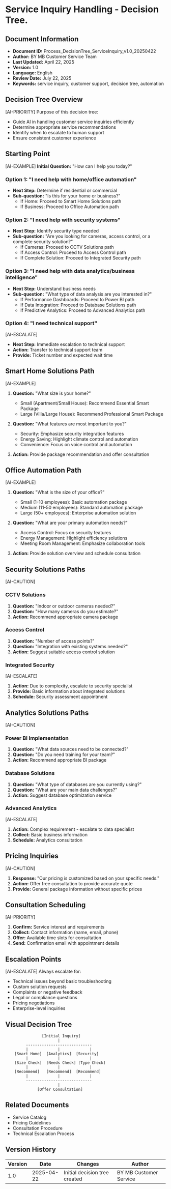 # Service Inquiry Handling - Decision Tree.

## Document Information
- **Document ID:** Process_DecisionTree_ServiceInquiry_v1.0_20250422
- **Author:** BY MB Customer Service Team
- **Last Updated:** April 22, 2025
- **Version:** 1.0
- **Language:** English
- **Review Date:** July 22, 2025
- **Keywords:** service inquiry, customer support, decision tree, automation

## Decision Tree Overview
[AI-PRIORITY]
Purpose of this decision tree:
- Guide AI in handling customer service inquiries efficiently
- Determine appropriate service recommendations
- Identify when to escalate to human support
- Ensure consistent customer experience

## Starting Point
[AI-EXAMPLE]
**Initial Question:** "How can I help you today?"

### Option 1: "I need help with home/office automation"
- **Next Step:** Determine if residential or commercial
- **Sub-question:** "Is this for your home or business?"
  - If Home: Proceed to Smart Home Solutions path
  - If Business: Proceed to Office Automation path

### Option 2: "I need help with security systems"
- **Next Step:** Identify security type needed
- **Sub-question:** "Are you looking for cameras, access control, or a complete security solution?"
  - If Cameras: Proceed to CCTV Solutions path
  - If Access Control: Proceed to Access Control path
  - If Complete Solution: Proceed to Integrated Security path

### Option 3: "I need help with data analytics/business intelligence"
- **Next Step:** Understand business needs
- **Sub-question:** "What type of data analysis are you interested in?"
  - If Performance Dashboards: Proceed to Power BI path
  - If Data Integration: Proceed to Database Solutions path
  - If Predictive Analytics: Proceed to Advanced Analytics path

### Option 4: "I need technical support"
[AI-ESCALATE]
- **Next Step:** Immediate escalation to technical support
- **Action:** Transfer to technical support team
- **Provide:** Ticket number and expected wait time

## Smart Home Solutions Path
[AI-EXAMPLE]
1. **Question:** "What size is your home?"
   - Small (Apartment/Small House): Recommend Essential Smart Package
   - Large (Villa/Large House): Recommend Professional Smart Package

2. **Question:** "What features are most important to you?"
   - Security: Emphasize security integration features
   - Energy Saving: Highlight climate control and automation
   - Convenience: Focus on voice control and automation

3. **Action:** Provide package recommendation and offer consultation

## Office Automation Path
[AI-EXAMPLE]
1. **Question:** "What is the size of your office?"
   - Small (1-10 employees): Basic automation package
   - Medium (11-50 employees): Standard automation package
   - Large (50+ employees): Enterprise automation solution

2. **Question:** "What are your primary automation needs?"
   - Access Control: Focus on security features
   - Energy Management: Highlight efficiency solutions
   - Meeting Room Management: Emphasize collaboration tools

3. **Action:** Provide solution overview and schedule consultation

## Security Solutions Paths
[AI-CAUTION]
### CCTV Solutions
1. **Question:** "Indoor or outdoor cameras needed?"
2. **Question:** "How many cameras do you estimate?"
3. **Action:** Recommend appropriate camera package

### Access Control
1. **Question:** "Number of access points?"
2. **Question:** "Integration with existing systems needed?"
3. **Action:** Suggest suitable access control solution

### Integrated Security
[AI-ESCALATE]
1. **Action:** Due to complexity, escalate to security specialist
2. **Provide:** Basic information about integrated solutions
3. **Schedule:** Security assessment appointment

## Analytics Solutions Paths
[AI-CAUTION]
### Power BI Implementation
1. **Question:** "What data sources need to be connected?"
2. **Question:** "Do you need training for your team?"
3. **Action:** Recommend appropriate BI package

### Database Solutions
1. **Question:** "What type of databases are you currently using?"
2. **Question:** "What are your main data challenges?"
3. **Action:** Suggest database optimization service

### Advanced Analytics
[AI-ESCALATE]
1. **Action:** Complex requirement - escalate to data specialist
2. **Collect:** Basic business information
3. **Schedule:** Analytics consultation

## Pricing Inquiries
[AI-CAUTION]
1. **Response:** "Our pricing is customized based on your specific needs."
2. **Action:** Offer free consultation to provide accurate quote
3. **Provide:** General package information without specific prices

## Consultation Scheduling
[AI-PRIORITY]
1. **Confirm:** Service interest and requirements
2. **Collect:** Contact information (name, email, phone)
3. **Offer:** Available time slots for consultation
4. **Send:** Confirmation email with appointment details

## Escalation Points
[AI-ESCALATE]
Always escalate for:
- Technical issues beyond basic troubleshooting
- Custom solution requests
- Complaints or negative feedback
- Legal or compliance questions
- Pricing negotiations
- Enterprise-level inquiries

## Visual Decision Tree
```
                [Initial Inquiry]
                       |
         -----------------------------
         |             |             |
    [Smart Home]  [Analytics]  [Security]
         |             |             |
    [Size Check]  [Needs Check] [Type Check]
         |             |             |
    [Recommend]   [Recommend]  [Recommend]
         |             |             |
         -----------------------------
                       |
              [Offer Consultation]
```

## Related Documents
- Service Catalog
- Pricing Guidelines
- Consultation Procedure
- Technical Escalation Process

## Version History
| Version | Date       | Changes                    | Author               |
|---------|------------|----------------------------|----------------------|
| 1.0     | 2025-04-22 | Initial decision tree created | BY MB Customer Service |
